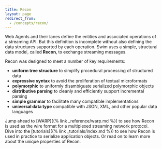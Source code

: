 ```yaml
---
title: Recon
layout: page
redirect_from:
  - /concepts/recon/
---
```


Web Agents and their lanes define the entities and associated operations of a streaming API. But this definition is incomplete without also defining the data structures supported by each operation. Swim uses a simple, structural data model, called **Recon**, to exchange streaming messages.

Recon was designed to meet a number of key requirements:

- **uniform tree structure** to simplify procedural processing of structured data
- **expressive syntax** to avoid the proliferation of textual microformats
- **polymorphic** to uniformly disambiguate serialized polymorphic objects
- **distributive parsing** to cleanly and efficiently support incremental parsing
- **simple grammar** to facilitate many compatible implementations
- **universal data type** compatible with JSON, XML, and other popular data languages

Jump ahead to [WARP]({% link _reference/warp.md %}) to see how Recon is used as the wire format for a multiplexed streaming network protocol. Dive into the [tutorials]({% link _tutorials/index.md %}) to see how Recon is used in practice to serialize application objects. Or read on to learn more about the unique properties of Recon.

